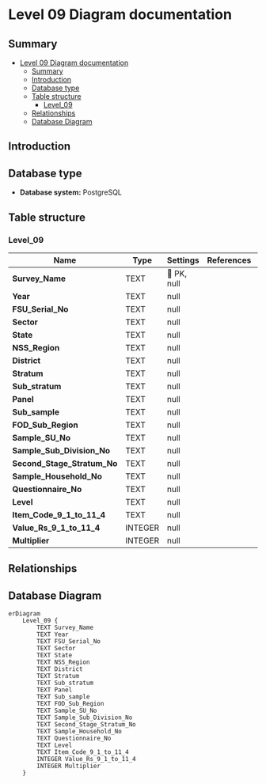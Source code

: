 # Level 09 Diagram documentation
## Summary

- [Level 09 Diagram documentation](#level-09-diagram-documentation)
	- [Summary](#summary)
	- [Introduction](#introduction)
	- [Database type](#database-type)
	- [Table structure](#table-structure)
		- [Level\_09](#level_09)
	- [Relationships](#relationships)
	- [Database Diagram](#database-diagram)

## Introduction

## Database type

- **Database system:** PostgreSQL
## Table structure

### Level_09

| Name        | Type          | Settings                      | References                    | Note                           |
|-------------|---------------|-------------------------------|-------------------------------|--------------------------------|
| **Survey_Name** | TEXT | 🔑 PK, null |  | |
| **Year** | TEXT | null |  | |
| **FSU_Serial_No** | TEXT | null |  | |
| **Sector** | TEXT | null |  | |
| **State** | TEXT | null |  | |
| **NSS_Region** | TEXT | null |  | |
| **District** | TEXT | null |  | |
| **Stratum** | TEXT | null |  | |
| **Sub_stratum** | TEXT | null |  | |
| **Panel** | TEXT | null |  | |
| **Sub_sample** | TEXT | null |  | |
| **FOD_Sub_Region** | TEXT | null |  | |
| **Sample_SU_No** | TEXT | null |  | |
| **Sample_Sub_Division_No** | TEXT | null |  | |
| **Second_Stage_Stratum_No** | TEXT | null |  | |
| **Sample_Household_No** | TEXT | null |  | |
| **Questionnaire_No** | TEXT | null |  | |
| **Level** | TEXT | null |  | |
| **Item_Code_9_1_to_11_4** | TEXT | null |  | |
| **Value_Rs_9_1_to_11_4** | INTEGER | null |  | |
| **Multiplier** | INTEGER | null |  | | 


## Relationships


## Database Diagram

```mermaid
erDiagram
	Level_09 {
		TEXT Survey_Name
		TEXT Year
		TEXT FSU_Serial_No
		TEXT Sector
		TEXT State
		TEXT NSS_Region
		TEXT District
		TEXT Stratum
		TEXT Sub_stratum
		TEXT Panel
		TEXT Sub_sample
		TEXT FOD_Sub_Region
		TEXT Sample_SU_No
		TEXT Sample_Sub_Division_No
		TEXT Second_Stage_Stratum_No
		TEXT Sample_Household_No
		TEXT Questionnaire_No
		TEXT Level
		TEXT Item_Code_9_1_to_11_4
		INTEGER Value_Rs_9_1_to_11_4
		INTEGER Multiplier
	}
```